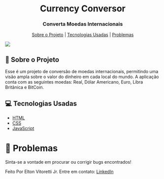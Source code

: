 <h1 align="center">Currency Conversor</h1>

<h3 align="center">
  Converta Moedas Internacionais
</h3>


<p align="center">
  <a href="#currecy-exchange-sobre-o-projeto">Sobre o Projeto</a> | 
  <a href="#computer-tecnologias">Tecnologias Usadas</a> | 
  <a href="#bug-problemas">Problemas</a>
</p>

<img src="https://res.cloudinary.com/dtgimo0rh/image/upload/v1745356938/celular-computador-imagem_zpbunx.png">

<br>

## :currency_exchange: Sobre o Projeto

Esse é um projeto de conversão de moedas internacionais, permitindo uma visão ampla sobre o valor do dinheiro em cada local do mundo. A aplicação conta com as seguintes moedas: Real, Dólar Americano, Euro, Libra Britânica e BitCoin.
<br>

## :computer: Tecnologias Usadas

- [HTML](https://www.w3schools.com/html/)
- [CSS](https://www.w3schools.com/css/)
- [JavaScript](https://www.w3schools.com/js/)


# :bug: Problemas

Sinta-se a vontade em procurar ou corrigir bugs encontrados!

Feito Por Elton Vitoretti Jr. Entre em contato: [LinkedIn](www.linkedin.com/in/elton-vitoretti-jr)

